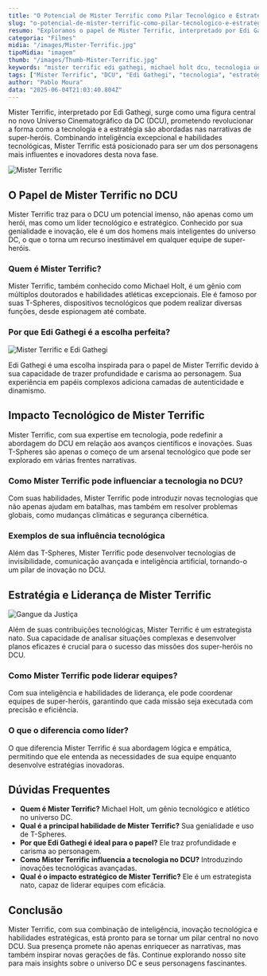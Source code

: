 ```yaml
---
title: "O Potencial de Mister Terrific como Pilar Tecnológico e Estratégico no Novo DCU"
slug: "o-potencial-de-mister-terrific-como-pilar-tecnologico-e-estrategico-no-novo-dcu"
resumo: "Exploramos o papel de Mister Terrific, interpretado por Edi Gathegi, como um elemento central no novo Universo Cinematográfico da DC, destacando seu impacto tecnológico e estratégico."
categoria: "Filmes"
midia: "/images/Mister-Terrific.jpg"
tipoMidia: "imagem"
thumb: "/images/Thumb-Mister-Terrific.jpg"
keywords: "mister terrific edi gathegi, michael holt dcu, tecnologia universo dc gunn, herois inteligentes dcu"
tags: ["Mister Terrific", "DCU", "Edi Gathegi", "tecnologia", "estratégia", "super-heróis", "T-Spheres", "inovação"]
author: "Pablo Moura"
data: "2025-06-04T21:03:40.804Z"
---
```


<p>Mister Terrific, interpretado por Edi Gathegi, surge como uma figura central no novo Universo Cinematográfico da DC (DCU), prometendo revolucionar a forma como a tecnologia e a estratégia são abordadas nas narrativas de super-heróis. Combinando inteligência excepcional e habilidades tecnológicas, Mister Terrific está posicionado para ser um dos personagens mais influentes e inovadores desta nova fase.</p>

![Mister Terrific](/images/mister-terrific-dc.jpg)

<h2>O Papel de Mister Terrific no DCU</h2>
<p>Mister Terrific traz para o DCU um potencial imenso, não apenas como um herói, mas como um líder tecnológico e estratégico. Conhecido por sua genialidade e inovação, ele é um dos homens mais inteligentes do universo DC, o que o torna um recurso inestimável em qualquer equipe de super-heróis.</p>
<h3>Quem é Mister Terrific?</h3>
<p>Mister Terrific, também conhecido como Michael Holt, é um gênio com múltiplos doutorados e habilidades atléticas excepcionais. Ele é famoso por suas T-Spheres, dispositivos tecnológicos que podem realizar diversas funções, desde espionagem até combate.</p>
<h3>Por que Edi Gathegi é a escolha perfeita?</h3>

![Mister Terrific e Edi Gathegi](/images/DC-Universe-Mr.-Terrific.jpg)

<p>Edi Gathegi é uma escolha inspirada para o papel de Mister Terrific devido à sua capacidade de trazer profundidade e carisma ao personagem. Sua experiência em papéis complexos adiciona camadas de autenticidade e dinamismo.</p>
<h2>Impacto Tecnológico de Mister Terrific</h2>
<p>Mister Terrific, com sua expertise em tecnologia, pode redefinir a abordagem do DCU em relação aos avanços científicos e inovações. Suas T-Spheres são apenas o começo de um arsenal tecnológico que pode ser explorado em várias frentes narrativas.</p>
<h3>Como Mister Terrific pode influenciar a tecnologia no DCU?</h3>
<p>Com suas habilidades, Mister Terrific pode introduzir novas tecnologias que não apenas ajudam em batalhas, mas também em resolver problemas globais, como mudanças climáticas e segurança cibernética.</p>
<h3>Exemplos de sua influência tecnológica</h3>
<p>Além das T-Spheres, Mister Terrific pode desenvolver tecnologias de invisibilidade, comunicação avançada e inteligência artificial, tornando-o um pilar de inovação no DCU.</p>
<h2>Estratégia e Liderança de Mister Terrific</h2>

![Gangue da Justiça](/images/mister-terrific-superman.jpg)

<p>Além de suas contribuições tecnológicas, Mister Terrific é um estrategista nato. Sua capacidade de analisar situações complexas e desenvolver planos eficazes é crucial para o sucesso das missões dos super-heróis no DCU.</p>
<h3>Como Mister Terrific pode liderar equipes?</h3>
<p>Com sua inteligência e habilidades de liderança, ele pode coordenar equipes de super-heróis, garantindo que cada missão seja executada com precisão e eficiência.</p>
<h3>O que o diferencia como líder?</h3>
<p>O que diferencia Mister Terrific é sua abordagem lógica e empática, permitindo que ele entenda as necessidades de sua equipe enquanto desenvolve estratégias inovadoras.</p>
<h2>Dúvidas Frequentes</h2>
<ul>
<li><strong>Quem é Mister Terrific?</strong> Michael Holt, um gênio tecnológico e atlético no universo DC.</li>
<li><strong>Qual é a principal habilidade de Mister Terrific?</strong> Sua genialidade e uso de T-Spheres.</li>
<li><strong>Por que Edi Gathegi é ideal para o papel?</strong> Ele traz profundidade e carisma ao personagem.</li>
<li><strong>Como Mister Terrific influencia a tecnologia no DCU?</strong> Introduzindo inovações tecnológicas avançadas.</li>
<li><strong>Qual é o impacto estratégico de Mister Terrific?</strong> Ele é um estrategista nato, capaz de liderar equipes com eficácia.</li>
</ul>
<h2>Conclusão</h2>
<p>Mister Terrific, com sua combinação de inteligência, inovação tecnológica e habilidades estratégicas, está pronto para se tornar um pilar central no novo DCU. Sua presença promete não apenas enriquecer as narrativas, mas também inspirar novas gerações de fãs. Continue explorando nosso site para mais insights sobre o universo DC e seus personagens fascinantes.</p>